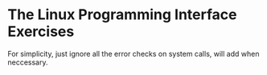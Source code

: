 The Linux Programming Interface Exercises
==========================================
For simplicity, just ignore all the error checks on system calls, will add when neccessary.